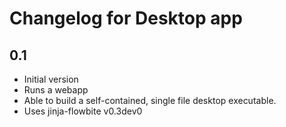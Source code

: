 # Changelog for Desktop app

## 0.1

- Initial version
- Runs a webapp
- Able to build a self-contained, single file desktop executable.
- Uses jinja-flowbite v0.3dev0
